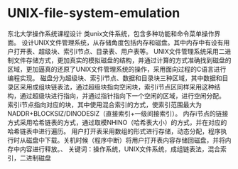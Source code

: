# UNIX-file-system-emulation
东北大学操作系统课程设计
类unix文件系统，包含多种功能和命令菜单操作界面。
设计UNIX文件管理系统，从存储角度包括内存和磁盘。其中内存中有设有用户打开表、超级块、索引i节点、目录表、用户表等。
UNIX文件管理系统采用二进制文件存储方式，更加真实的模拟磁盘的结构，并通过计算的方式准确找到磁盘的区域，更加逼真的还原了UNIX文件管理系统的操作，采用面向过程的C语言进行编程实现。
磁盘分为超级块、索引i节点、数据和目录块三种区域，其中数据和目录区采用成组块链表法，通过超级块指向空闲块，索引i节点区同样采用这种结构，通过超级块进行指向，并通过指针指向下一个空闲的区域，进行空闲分配。
索引i节点指向对应的块，其中使用混合索引的方式，使索引范围最大为NADDR+BLOCKSIZ/DINODESIZ（直接索引+一级间接索引）。
内存i节点的链接方式采用哈希链表的方式，通过取模NHINO（哈希表大小）的方式，并在对应的哈希链表中进行遍历。
用户打开表采用数组的形式进行存储，动态分配，程序执行时从磁盘中下载。关机时候（程序中断）将用户打开表内容存储回磁盘，并将内存中内容进行释放。、
关键词：操作系统，UNIX文件系统，成组链表法，混合索引，二进制磁盘
